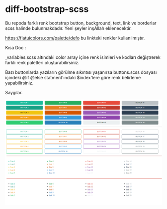 # diff-bootstrap-scss
Bu repoda farklı renk bootstrap button, background, text, link ve borderlar scss halinde bulunmakdadır. Yeni şeyler inşAllah eklenecektir.


https://flatuicolors.com/palette/defo bu linkteki renkler kullanılmıştır.

Kısa Doc : 

_variables.scss altındaki color array içine renk isimleri ve kodları değiştrerek farklı renk paletleri oluşturabilirsiniz.

Bazı buttonlarda yazıların görülme sıkıntısı yaşanırsa buttons.scss dosyası içindeki @if @else statment'ındaki $index'lere göre renk belirleme yapabilirsiniz.

Saygılar.

![alt text](https://github.com/mertefecerit/diff-bootstrap-scss/blob/master/resim.png)
